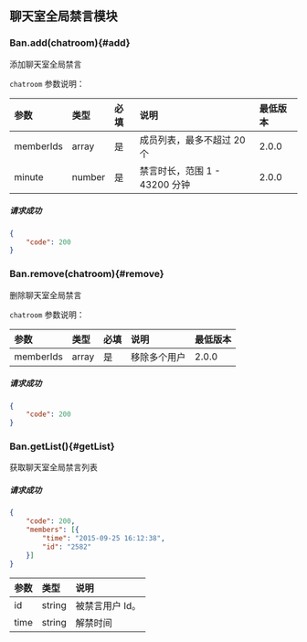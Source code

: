 ## 聊天室全局禁言模块

### Ban.add(chatroom){#add}

添加聊天室全局禁言

`chatroom` 参数说明：

| 参数   	 |	类型		| 必填	| 说明 							|最低版本		|
| :----------|:--------	|:-----	|:------------------------------|:-------- |
|	memberIds |	array	|	是 	| 成员列表，最多不超过 20 个		|2.0.0|
|	minute |	number	|	是 	| 禁言时长，范围 1 - 43200 分钟	| 2.0.0|

##### 请求成功

```json
{
    "code": 200
}
```

### Ban.remove(chatroom){#remove}

删除聊天室全局禁言

`chatroom` 参数说明：

| 参数   	 |	类型		| 必填	| 说明 							|最低版本		|
| :----------|:--------	|:-----	|:------------------------------|:-------- |
|	memberIds|	array	|	是 	| 移除多个用户 					| 2.0.0 |

##### 请求成功

```json
{
    "code": 200
}
```
### Ban.getList(){#getList}

获取聊天室全局禁言列表

##### 请求成功

```json
{
	"code": 200,
	"members": [{
		"time": "2015-09-25 16:12:38",
		"id": "2582"
	}]
}
```
| 参数   	 |	类型		| 说明 							
| :----------|:--------	|:------------------------------
|	id 		 |	string	| 被禁言用户 Id。						
|	time	 |	string	| 解禁时间						
